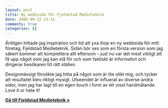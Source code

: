 ```yaml
---
layout: post
title: Ny webbsida för Fjeldstad Medieteknik
date: 2008-09-22 23:15
comments: true
categories: []
---
```

Äntligen hittade jag inspiration och tid att yxa ihop en ny webbsida för mitt företag, Fjeldstad Medieteknik. Sidan bör ses som en första version som jag säkert kommer att komplettera allt eftersom - just nu var det mest viktigt att få upp något som jag kan stå för och som faktiskt är informativt och dirigerar besökaren till rätt ställen.

Designmässigt försökte jag hitta på något som är lite olikt mig, och tycker att resultatet blev riktigt mysigt. Utseendet är influerat av diverse andra sidor, men jag har lagt till en egen touch i form av ett visst handmålande. Love it or hate it!

<strong><a href="http://www.fjeldstadmedieteknik.se">Gå till Fjeldstad Medieteknik »</a></strong>
